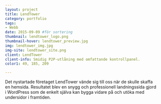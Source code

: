 ```yaml
---
layout: project
title: LendTower 
category: portfolio
tags:
- Webb
date: 2015-09-09 #för sortering
thumbnail: lendtower_logo.png
thumbnail-hover: lendtower_preview.jpg
img: lendtower_img.jpg
img-site: lendtower_site.png
client: LendTower 
client-info: Smidig P2P-utlåning med omfattande kontrollpanel.
color1: 49, 185, 209

---
```

Det nystartade företaget LendTower vände sig till oss när de skulle skaffa en hemsida. Resultatet blev en snygg och professionell landningssida gjord i WordPress som de enkelt själva kan bygga vidare på och utöka med undersidor i framtiden.
